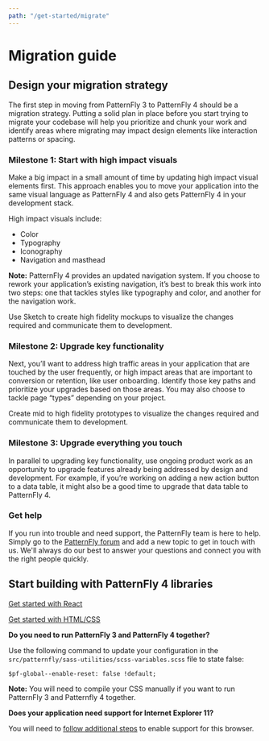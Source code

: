 ```yaml
---
path: "/get-started/migrate"
---
```


# Migration guide

## Design your migration strategy
The first step in moving from PatternFly 3 to PatternFly 4 should be a migration strategy. Putting a solid plan in place before you start trying to migrate your codebase will help you prioritize and chunk your work and identify areas where migrating may impact design elements like interaction patterns or spacing.

### Milestone 1: Start with high impact visuals
Make a big impact in a small amount of time by updating high impact visual elements first. This approach enables you to move your application into the same visual language as PatternFly 4 and also gets PatternFly 4 in your development stack.

High impact visuals include:
* Color
* Typography
* Iconography
* Navigation and masthead

**Note:** PatternFly 4 provides an updated navigation system. If you choose to rework your application’s existing navigation, it’s best to break this work into two steps: one that tackles styles like typography and color, and another for the navigation work.

Use Sketch to create high fidelity mockups to visualize the changes required and communicate them to development.

### Milestone 2: Upgrade key functionality
Next, you’ll want to address high traffic areas in your application that are touched by the user frequently, or high impact areas that are important to conversion or retention, like user onboarding. Identify those key paths and prioritize your upgrades based on those areas. You may also choose to tackle page “types” depending on your project.

Create mid to high fidelity prototypes to visualize the changes required and communicate them to development.

### Milestone 3: Upgrade everything you touch
In parallel to upgrading key functionality, use ongoing product work as an opportunity to upgrade features already being addressed by design and development. For example, if you’re working on adding a new action button to a data table, it might also be a good time to upgrade that data table to PatternFly 4.

### Get help
If you run into trouble and need support, the PatternFly team is here to help. Simply go to the [PatternFly forum](https://forum.patternfly.org/c/support) and add a new topic to get in touch with us. We'll always do our best to answer your questions and connect you with the right people quickly.

## Start building with PatternFly 4 libraries
[Get started with React](/get-started/developers#react)

[Get started with HTML/CSS](/get-started/developers#html/css)

**Do you need to run PatternFly 3 and PatternFly 4 together?**

Use the following command to update your configuration in the `src/patternfly/sass-utilities/scss-variables.scss` file to state false:

`$pf-global--enable-reset: false !default;`

**Note:** You will need to compile your CSS manually if you want to run PatternFly 3 and Patternfly 4 together.

**Does your application need support for Internet Explorer 11?**

You will need to [follow additional steps](https://github.com/patternfly/patternfly-next/wiki/IE11-Support) to enable support for this browser.
